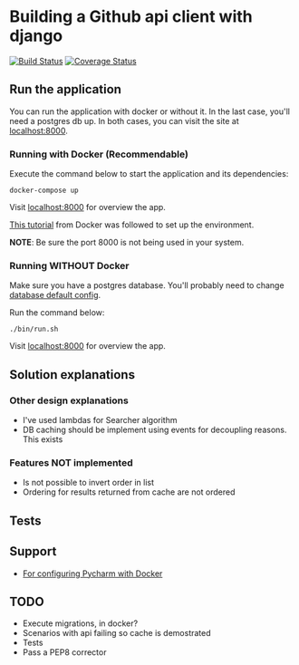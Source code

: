 # Building a Github api client with django

[![Build Status](https://travis-ci.org/javierseixas/github-api-client-with-django.svg?branch=master)](https://travis-ci.org/javierseixas/github-api-client-with-django)
[![Coverage Status](https://coveralls.io/repos/github/javierseixas/github-api-client-with-django/badge.svg?branch=master)](https://coveralls.io/github/javierseixas/github-api-client-with-django?branch=master)

## Run the application

You can run the application with docker or without it. In the last case, you'll need a postgres db up. In both cases, you can visit the site at [localhost:8000](http://localhost:8000).

### Running with Docker (Recommendable)

Execute the command below to start the application and its dependencies:

```
docker-compose up
```

Visit [localhost:8000](http://localhost:8000) for overview the app.

[This tutorial](https://docs.docker.com/compose/django) from Docker was followed to set up the environment.

**NOTE**: Be sure the port 8000 is not being used in your system.


### Running WITHOUT Docker

Make sure you have a postgres database. You'll probably need to change [database default config](https://github.com/javierseixas/github-api-client-with-django/blob/master/djangogithubapiclient/settings.py#L78).

Run the command below:

```
./bin/run.sh
```

Visit [localhost:8000](http://localhost:8000) for overview the app.


## Solution explanations

### Other design explanations

* I've used lambdas for Searcher algorithm
* DB caching should be implement using events for decoupling reasons. This exists 

### Features NOT implemented

* Is not possible to invert order in list
* Ordering for results returned from cache are not ordered

## Tests

## Support

* [For configuring Pycharm with Docker](https://www.jetbrains.com/help/pycharm/configuring-remote-interpreter-via-dockercompose.html)

## TODO

* Execute migrations, in docker?
* Scenarios with api failing so cache is demostrated
* Tests
* Pass a PEP8 corrector
